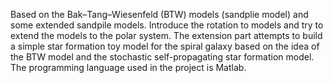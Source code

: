 Based on the Bak–Tang–Wiesenfeld (BTW) models (sandplie model) and some extended sandpile models.
Introduce the rotation to models and try to extend the models to the polar system. 
The extension part attempts to build a simple star formation toy model for the spiral galaxy based on 
the idea of the BTW model and the stochastic self-propagating star formation model. 
The programming language used in the project is Matlab.
